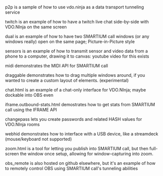 p2p is a sample of how to use vdo.ninja as a data transport tunneling service

twitch is an example of how to have a twitch live chat side-by-side with VDO.NInja on the same screen

dual is an example of how to have two SMARTIUM call windows (or any windows really) open on the same page; Picture-in-Picture style

sensors is an example of how to transmit sensor and video data from a phone to a computer, drawing it to canvas: youtube video for this exists

midi demonstrates the MIDI API for SMARTIUM call

draggable demonstrates how to drag multiple windows around, if you wanted to create a custom layout of elements. (experimental)

chat.html is an example of a chat-only interface for VDO.NInja; maybe dockable into OBS even

iframe.outbound-stats.html demostrates how to get stats from SMARTIUM call using the IFRAME API

changepass lets you create passwords and related HASH values for VDO.NInja rooms

webhid demonstrates how to interface with a USB device, like a streamdeck (mouse/keyboard not supported)

zoom.html is a tool for letting you publish into SMARTIUM call, but then full-screen the window once setup, allowing for window-capturing into zoom.

obs_remote is also hosted on github elsewhere, but it's an example of how to remotely control OBS using SMARTIUM call's tunneling abilities
